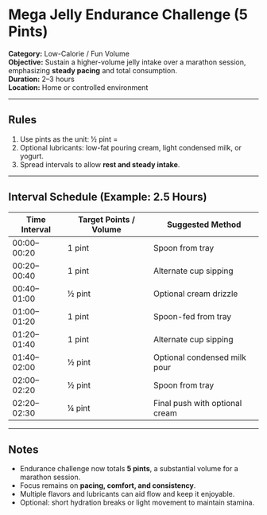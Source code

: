 # Mega Jelly Endurance Challenge (5 Pints)

**Category:** Low-Calorie / Fun Volume  
**Objective:** Sustain a higher-volume jelly intake over a marathon session, emphasizing **steady pacing** and total consumption.  
**Duration:** 2–3 hours  
**Location:** Home or controlled environment

---

## Rules

1. Use pints as the unit: ½ pint =
2. Optional lubricants: low-fat pouring cream, light condensed milk, or yogurt.
3. Spread intervals to allow **rest and steady intake**.

---

## Interval Schedule (Example: 2.5 Hours)

| Time Interval | Target Points / Volume | Suggested Method               |
| ------------- | ---------------------- | ------------------------------ |
| 00:00–00:20   | 1 pint                 | Spoon from tray                |
| 00:20–00:40   | 1 pint                 | Alternate cup sipping          |
| 00:40–01:00   | ½ pint                 | Optional cream drizzle         |
| 01:00–01:20   | 1 pint                 | Spoon-fed from tray            |
| 01:20–01:40   | 1 pint                 | Alternate cup sipping          |
| 01:40–02:00   | ½ pint                 | Optional condensed milk pour   |
| 02:00–02:20   | ½ pint                 | Spoon from tray                |
| 02:20–02:30   | ¼ pint                 | Final push with optional cream |

---

## Notes

- Endurance challenge now totals **5 pints**, a substantial volume for a marathon session.
- Focus remains on **pacing, comfort, and consistency**.
- Multiple flavors and lubricants can aid flow and keep it enjoyable.
- Optional: short hydration breaks or light movement to maintain stamina.
